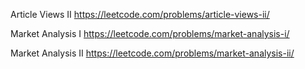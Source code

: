 Article Views II
https://leetcode.com/problems/article-views-ii/

Market Analysis I
https://leetcode.com/problems/market-analysis-i/

Market Analysis II
https://leetcode.com/problems/market-analysis-ii/